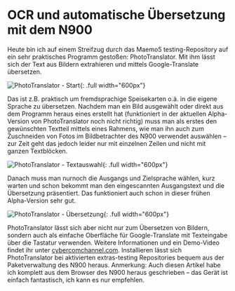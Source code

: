 # OCR und automatische Übersetzung mit dem N900

Heute bin ich auf einem Streifzug durch das Maemo5 testing-Repository auf ein sehr praktisches Programm gestoßen: PhotoTranslator. Mit ihm lässt sich der Text aus Bildern extrahieren und mittels Google-Translate übersetzen.

![PhotoTranslator - Start](http://static.kummerlaender.eu/media/n900_photo_translator1.jpg){: .full width="600px"}

Das ist z.B. praktisch um fremdsprachige Speisekarten o.ä. in die eigene Sprache zu übersetzen. Nachdem man ein Bild ausgewählt oder direkt aus dem Programm heraus eines erstellt hat (funktioniert in der aktuellen Alpha-Version von PhotoTranslator noch nicht richtig) muss man als erstes den gewünschten Textteil mittels eines Rahmens, wie man ihn auch zum Zuschneiden von Fotos im Bildbetrachter des N900 verwendet auswählen – zur Zeit geht das jedoch leider nur mit einzelnen Zeilen und nicht mit ganzen Textblöcken.

![PhotoTranslator - Textauswahl](http://static.kummerlaender.eu/media/n900_photo_translator2.jpg){: .full width="600px"}

Danach muss man nurnoch die Ausgangs und Zielsprache wählen, kurz warten und schon bekommt man den eingescannten Ausgangstext und die Übersetzung präsentiert. Das funktioniert auch schon in dieser frühen Alpha-Version sehr gut.

![PhotoTranslator - Übersetzung](http://static.kummerlaender.eu/media/n900_photo_translator3.jpg){: .full width="600px"}

PhotoTranslator lässt sich aber nicht nur zum Übersetzen von Bildern, sondern auch als einfache Oberfläche für Google-Translate mit Texteingabe über die Tastatur verwenden.
Weitere Informationen und ein Demo-Video findet ihr unter [cybercomchannel.com](http://www.cybercomchannel.com/?p=63). Installieren lässt sich PhotoTranslator bei aktivierten extras-testing Repositories bequem aus der Paketverwaltung des N900 heraus.
Anmerkung: Auch diesen Artikel habe ich komplett aus dem Browser des N900 heraus geschrieben – das Gerät ist einfach fantastisch, ich kann es nur empfehlen.
